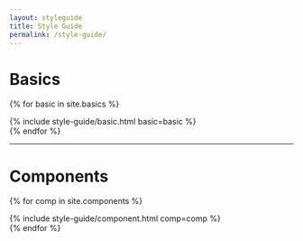 ```yaml
---
layout: styleguide
title: Style Guide
permalink: /style-guide/
---
```


# Basics
{% for basic in site.basics %}
  <section id="{{ basic.title | slugify }}" class="guide-basic">
    {% include style-guide/basic.html basic=basic %}
  </section>
{% endfor %}

<hr>

# Components
{% for comp in site.components %}
  <section id="{{ comp.title | slugify }}" class="guide-component">
    {% include style-guide/component.html comp=comp %}
  </section>
{% endfor %}
